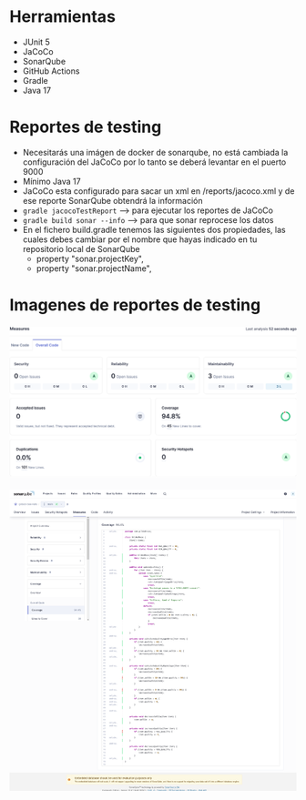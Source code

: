 # Herramientas

- JUnit 5
- JaCoCo
- SonarQube
- GitHub Actions
- Gradle
- Java 17



# Reportes de testing

- Necesitarás una imágen de docker de sonarqube, no está cambiada la configuración del JaCoCo por lo tanto se deberá levantar en el puerto 9000
- Mínimo Java 17
- JaCoCo esta configurado para sacar un xml en /reports/jacoco.xml y de ese reporte SonarQube obtendrá la información
- `gradle jacocoTestReport` --> para ejecutar los reportes de JaCoCo
- `gradle build sonar --info` --> para que sonar reprocese los datos
- En el fichero build.gradle tenemos las siguientes dos propiedades, las cuales debes cambiar por el nombre que hayas indicado en tu repositorio local de SonarQube
  - property "sonar.projectKey",
  - property "sonar.projectName",

# Imagenes de reportes de testing

![img2.png](img2.png)
![img.png](img.png)
